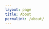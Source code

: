 ```yaml
---
layout: page
title: About
permalink: /about/
---
```


<!-- Some information about you!

### More Information

A place to include any other types of information that you'd like to include about yourself. -->

<!-- ### Contact me -->
<!-- 
[email@domain.com](mailto:email@domain.com) -->